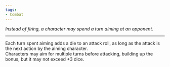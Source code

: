 ```yaml
---
tags:
- Combat
---
```


_Instead of firing, a character may spend a turn aiming at an opponent._

---

Each turn spent aiming adds a die to an attack roll, as long as the attack is the next action by the aiming character.\
Characters may aim for multiple turns before attacking, building up the bonus, but it may not exceed +3 dice.